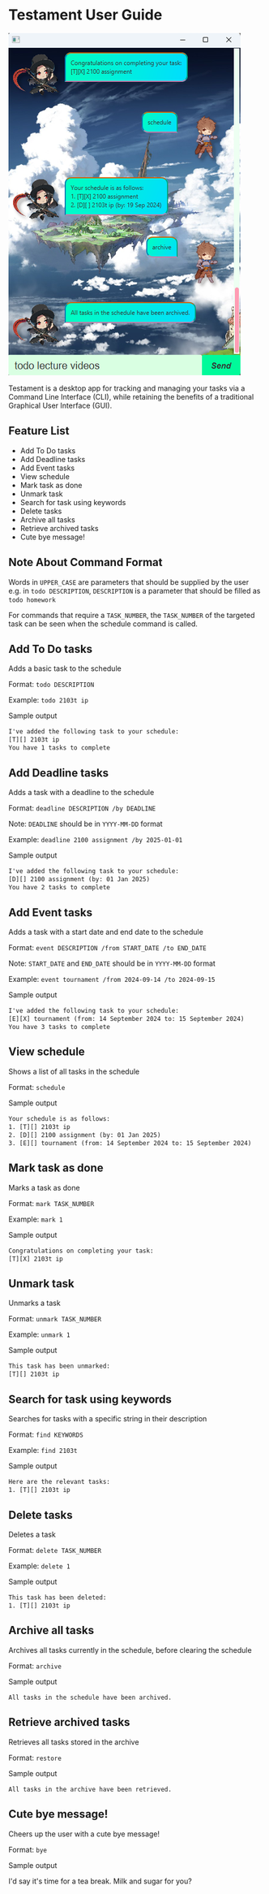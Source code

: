 # Testament User Guide

![Screenshot of the Testament chatbot in use](Ui.png)

Testament is a desktop app for tracking and managing your tasks via a 
Command Line Interface (CLI), while retaining the benefits of a traditional 
Graphical User Interface (GUI). 

## Feature List
- Add To Do tasks
- Add Deadline tasks
- Add Event tasks
- View schedule
- Mark task as done
- Unmark task
- Search for task using keywords
- Delete tasks
- Archive all tasks
- Retrieve archived tasks
- Cute bye message!

## Note About Command Format
Words in `UPPER_CASE` are parameters that should be supplied by the user\
e.g. in `todo DESCRIPTION`, `DESCRIPTION` is a parameter that should be 
filled as `todo homework`

For commands that require a `TASK_NUMBER`, the `TASK_NUMBER` of the targeted 
task can be seen when the schedule command is called.

## Add To Do tasks
Adds a basic task to the schedule

Format: `todo DESCRIPTION`

Example: `todo 2103t ip`

Sample output

```
I've added the following task to your schedule:
[T][] 2103t ip
You have 1 tasks to complete
```

## Add Deadline tasks
Adds a task with a deadline to the schedule

Format: `deadline DESCRIPTION /by DEADLINE`

Note: `DEADLINE` should be in `YYYY-MM-DD` format

Example: `deadline 2100 assignment /by 2025-01-01`

Sample output

```
I've added the following task to your schedule:
[D][] 2100 assignment (by: 01 Jan 2025) 
You have 2 tasks to complete
```

## Add Event tasks
Adds a task with a start date and end date to the schedule

Format: `event DESCRIPTION /from START_DATE /to END_DATE`

Note: `START_DATE` and `END_DATE` should be in `YYYY-MM-DD` format

Example: `event tournament /from 2024-09-14 /to 2024-09-15`

Sample output

```
I've added the following task to your schedule:
[E][X] tournament (from: 14 September 2024 to: 15 September 2024)
You have 3 tasks to complete
```

## View schedule
Shows a list of all tasks in the schedule

Format: `schedule`

Sample output

```
Your schedule is as follows:
1. [T][] 2103t ip
2. [D][] 2100 assignment (by: 01 Jan 2025) 
3. [E][] tournament (from: 14 September 2024 to: 15 September 2024)
```

## Mark task as done

Marks a task as done

Format: `mark TASK_NUMBER`

Example: `mark 1`

Sample output

```
Congratulations on completing your task:
[T][X] 2103t ip
```

## Unmark task

Unmarks a task

Format: `unmark TASK_NUMBER`

Example: `unmark 1`

Sample output

```
This task has been unmarked:
[T][] 2103t ip
```

## Search for task using keywords

Searches for tasks with a specific string in their description

Format: `find KEYWORDS`

Example: `find 2103t`

Sample output

```
Here are the relevant tasks:
1. [T][] 2103t ip
```

## Delete tasks

Deletes a task

Format: `delete TASK_NUMBER`

Example: `delete 1`

Sample output

```
This task has been deleted:
1. [T][] 2103t ip
```

## Archive all tasks

Archives all tasks currently in the schedule, before clearing the schedule

Format: `archive`

Sample output

```
All tasks in the schedule have been archived.
```

## Retrieve archived tasks

Retrieves all tasks stored in the archive

Format: `restore`

Sample output

```
All tasks in the archive have been retrieved.
```

## Cute bye message!

Cheers up the user with a cute bye message!

Format: `bye`

Sample output

I'd say it's time for a tea break. Milk and sugar for you?
```